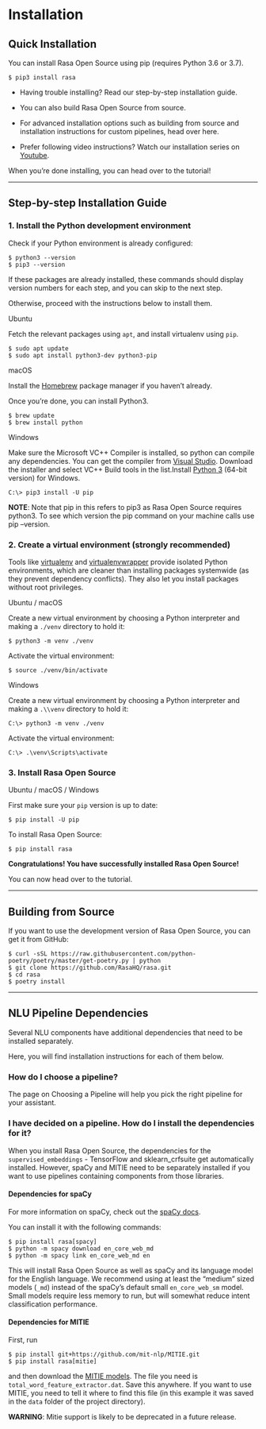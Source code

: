 # Installation

## Quick Installation

You can install Rasa Open Source using pip (requires Python 3.6 or 3.7).

```
$ pip3 install rasa
```


* Having trouble installing? Read our step-by-step installation guide.


* You can also build Rasa Open Source from source.


* For advanced installation options such as building from source and installation instructions for
custom pipelines, head over here.


* Prefer following video instructions? Watch our installation series on [Youtube](https://www.youtube.com/playlist?list=PL75e0qA87dlEWUA5ToqLLR026wIkk2evk).

When you’re done installing, you can head over to the tutorial!


---

## Step-by-step Installation Guide

### 1. Install the Python development environment

Check if your Python environment is already configured:

```
$ python3 --version
$ pip3 --version
```

If these packages are already installed, these commands should display version
numbers for each step, and you can skip to the next step.

Otherwise, proceed with the instructions below to install them.

Ubuntu

Fetch the relevant packages using `apt`, and install virtualenv using `pip`.

```
$ sudo apt update
$ sudo apt install python3-dev python3-pip
```

macOS

Install the [Homebrew](https://brew.sh) package manager if you haven’t already.

Once you’re done, you can install Python3.

```
$ brew update
$ brew install python
```

Windows

Make sure the Microsoft VC++ Compiler is installed, so python can compile
any dependencies. You can get the compiler from <a class="reference external"
href="https://visualstudio.microsoft.com/visual-cpp-build-tools/"
target="_blank">Visual Studio</a>. Download the installer and select
VC++ Build tools in the list.Install [Python 3](https://www.python.org/downloads/windows/) (64-bit version) for Windows.

```
C:\> pip3 install -U pip
```

**NOTE**: Note that pip in this refers to pip3 as Rasa Open Source requires python3. To see which version
the pip command on your machine calls use pip –version.

### 2. Create a virtual environment (strongly recommended)

Tools like [virtualenv](https://virtualenv.pypa.io/en/latest/) and [virtualenvwrapper](https://virtualenvwrapper.readthedocs.io/en/latest/) provide isolated Python environments, which are cleaner than installing packages systemwide (as they prevent dependency conflicts). They also let you install packages without root privileges.

Ubuntu / macOS

Create a new virtual environment by choosing a Python interpreter and making a `./venv` directory to hold it:

```
$ python3 -m venv ./venv
```

Activate the virtual environment:

```
$ source ./venv/bin/activate
```

Windows

Create a new virtual environment by choosing a Python interpreter and making a `.\\venv` directory to hold it:

```
C:\> python3 -m venv ./venv
```

Activate the virtual environment:

```
C:\> .\venv\Scripts\activate
```

### 3. Install Rasa Open Source

Ubuntu / macOS / Windows

First make sure your `pip` version is up to date:

```
$ pip install -U pip
```

To install Rasa Open Source:

```
$ pip install rasa
```

**Congratulations! You have successfully installed Rasa Open Source!**

You can now head over to the tutorial.


---

## Building from Source

If you want to use the development version of Rasa Open Source, you can get it from GitHub:

```
$ curl -sSL https://raw.githubusercontent.com/python-poetry/poetry/master/get-poetry.py | python
$ git clone https://github.com/RasaHQ/rasa.git
$ cd rasa
$ poetry install
```


---

## NLU Pipeline Dependencies

Several NLU components have additional dependencies that need to
be installed separately.

Here, you will find installation instructions for each of them below.

### How do I choose a pipeline?

The page on Choosing a Pipeline will help you pick the right pipeline
for your assistant.

### I have decided on a pipeline. How do I install the dependencies for it?

When you install Rasa Open Source, the dependencies for the `supervised_embeddings` - TensorFlow
and sklearn_crfsuite get automatically installed. However, spaCy and MITIE need to be separately installed if you want to use pipelines containing components from those libraries.

#### Dependencies for spaCy

For more information on spaCy, check out the [spaCy docs](https://spacy.io/usage/models).

You can install it with the following commands:

```
$ pip install rasa[spacy]
$ python -m spacy download en_core_web_md
$ python -m spacy link en_core_web_md en
```

This will install Rasa Open Source as well as spaCy and its language model
for the English language. We recommend using at least the
“medium” sized models (`_md`) instead of the spaCy’s
default small `en_core_web_sm` model. Small models require less
memory to run, but will somewhat reduce intent classification performance.

#### Dependencies for MITIE

First, run

```
$ pip install git+https://github.com/mit-nlp/MITIE.git
$ pip install rasa[mitie]
```

and then download the
[MITIE models](https://github.com/mit-nlp/MITIE/releases/download/v0.4/MITIE-models-v0.2.tar.bz2).
The file you need is `total_word_feature_extractor.dat`. Save this
anywhere. If you want to use MITIE, you need to
tell it where to find this file (in this example it was saved in the
`data` folder of the project directory).

**WARNING**: Mitie support is likely to be deprecated in a future release.

